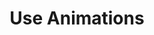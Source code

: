 ---
title: 'Use Animations'
description: 'React micro-animations library'
link: 'https://react.useanimations.com/'
imageURL: 'https://res.cloudinary.com/dc6mrv5cb/image/upload/v1718793656/personal-resources/react/oi77sbnixlysbgonmcco_rfq63z.webp'
---